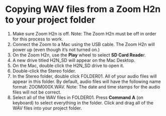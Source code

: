 # Copying WAV files from a Zoom H2n to your project folder

1. Make sure Zoom H2n is off. Note: The Zoom H2n must be off in order for this process to work.
2. Connect the Zoom to a Mac using the USB cable. The Zoom H2n will power up \(even though it’s not turned on.\)
3. On the Zoom H2n, use the **Play** wheel to select **SD Card Reade**r.
4. A new drive titled H2N\_SD will appear on the Mac Desktop.
5. On the Mac, double click the H2N\_SD drive to open it.
6. Double-click the Stereo folder.
7. In the Stereo folder, double click FOLDER01. All of your audio files will appear in this folder. By default, audio files will have the following name format: ZOOM000X.WAV. Note: The date and time stamps for the audio files will not be correct.
8. Select all of the WAV files in FOLDER01. Press **Command** **A** \(on keyboard\) to select everything in the folder. Click and drag all of the WAV files into your project folder.

